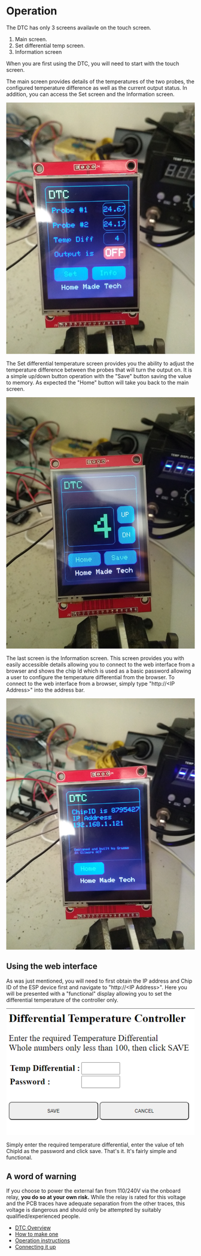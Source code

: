 # Operation

The DTC has only 3 screens availavle on the touch screen.

1. Main screen.
2. Set differential temp screen.
3. Information screen

When you are first using the DTC, you will need to start with the touch screen.

The main screen provides details of the temperatures of the two probes, the configured temperature difference as well as the current output status. In addition, you can access the Set screen and the Information screen.

![Main screen](/Images/DTCMainScreen.png)

The Set differential temperature screen provides you the ability to adjust the temperature difference between the probes that will turn the output on. It is a simple up/down button operation with the "Save" button saving the value to memory. As expected the "Home" button will take you back to the main screen.

![Set Differential Temperature Screen](/Images/DTCChangeTemp.png)

The last screen is the Information screen. This screen provides you with easily accessible details allowing you to connect to the web interface from a browser and shows the chip Id which is used as a basic password allowing a user to configure the temperature differential from the browser. To connect to the web interface from a browser, simply type "http://\<IP Address>" into the address bar. 

![Information Screen](/Images/DTCInfoScreen.png)

## Using the web interface

As was just mentioned, you will need to first obtain the IP address and Chip ID of the ESP device first and navigate to "http://\<IP Address>". Here you will be presented with a "functional" display allowing you to set the differential temperature of the controller only. 

![Web Interface](/Images/WebInterface.PNG)

Simply enter the required temperature differential, enter the value of teh ChipId as the password and click save.
That's it. It's fairly simple and functional.

## A word of warning

If you choose to power the external fan from 110/240V via the onboard relay, **you do so at your own risk.** While the relay is rated for this voltage and the PCB traces have adequate separation from the other traces, this voltage is dangerous and should only be attempted by suitably qualified/experienced people.

- [DTC Overview](/README.md)
- [How to make one](/HowToMake.md)
- [Operation instructions](/Operation.md)
- [Connecting it up](/connecting.md)
